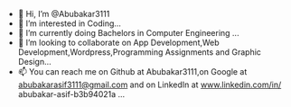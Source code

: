 - 👋 Hi, I’m @Abubakar3111
- 👀 I’m interested in Coding...
- 🌱 I’m currently doing Bachelors in Computer Engineering ...
- 💞️ I’m looking to collaborate on App Development,Web Development,Wordpress,Programming Assignments and Graphic Design...
- 📫 You can reach me on Github at Abubakar3111,on Google at abubakarasif3111@gmail.com and on LinkedIn at www.linkedin.com/in/ abubakar-asif-b3b94021a
 ...

<!---
Abubakar3111/Abubakar3111 is a ✨ special ✨ repository because its `README.md` (this file) appears on your GitHub profile.
You can click the Preview link to take a look at your changes.
--->
